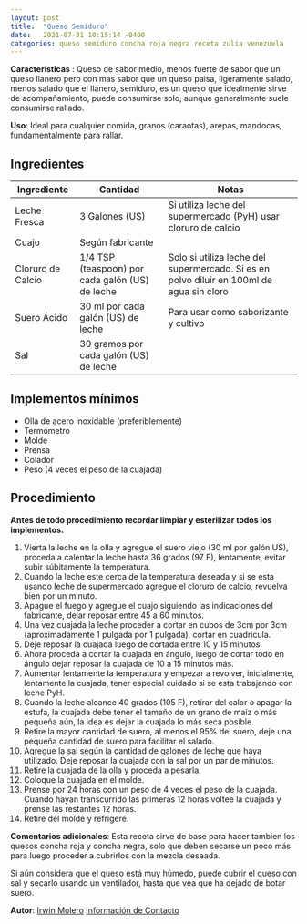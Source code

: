 ```yaml
---
layout: post
title:  "Queso Semiduro"
date:   2021-07-31 10:15:14 -0400
categories: queso semiduro concha roja negra receta zulia venezuela
---
```


**Características** : Queso de sabor medio, menos fuerte de sabor que un queso llanero pero con mas sabor que un queso paisa, ligeramente salado, menos salado que el llanero, semiduro, es un queso que idealmente sirve de acompañamiento, puede consumirse solo, aunque generalmente suele consumirse rallado.

**Uso**: Ideal para cualquier comida, granos (caraotas), arepas, mandocas, fundamentalmente para rallar.

## Ingredientes

Ingrediente | Cantidad | Notas
------------| ---------| -----
Leche Fresca | 3 Galones (US) | Si utiliza leche del supermercado (PyH) usar cloruro de calcio
Cuajo | Según fabricante |
Cloruro de Calcio | 1/4 TSP (teaspoon) por cada galón (US) de leche | Solo si utiliza leche del supermercado. Si es en polvo diluir en 100ml de agua sin cloro
Suero Ácido | 30 ml por cada galón (US) de leche | Para usar como saborizante y cultivo 
Sal | 30 gramos por cada galón (US) de leche | 


## Implementos mínimos

- Olla de acero inoxidable (preferiblemente)
- Termómetro
- Molde
- Prensa
- Colador
- Peso (4 veces el peso de la cuajada)

## Procedimiento

**Antes de todo procedimiento recordar limpiar y esterilizar todos los implementos.**

1. Vierta la leche en la olla y agregue el suero viejo (30 ml por galón US), proceda a calentar la leche hasta 36 grados (97 F), lentamente, evitar subir súbitamente la temperatura.
2. Cuando la leche este cerca de la temperatura deseada y si se esta usando leche de supermercado agregue el cloruro de calcio, revuelva bien por un minuto.
3. Apague el fuego y agregue el cuajo siguiendo las indicaciones del fabricante, dejar reposar entre 45 a 60 minutos.
4. Una vez cuajada la leche proceder a cortar en cubos de 3cm por 3cm (aproximadamente 1 pulgada por 1 pulgada), cortar en cuadricula.
5. Deje reposar la cuajada luego de cortada entre 10 y 15 minutos.
6. Ahora proceda a cortar la cuajada en ángulo, luego de cortar todo en ángulo dejar reposar la cuajada de 10 a 15 minutos más.
7. Aumentar lentamente la temperatura y empezar a revolver, inicialmente, lentamente la cuajada, tener especial cuidado si se esta trabajando con leche PyH.
8. Cuando la leche alcance 40 grados (105 F), retirar del calor o apagar la estufa, la cuajada debe tener el tamaño de un grano de maíz o más pequeña aún, la idea es dejar la cuajada lo más seca posible.
9. Retire la mayor cantidad de suero, al menos el 95% del suero, deje una pequeña cantidad de suero para facilitar el salado.
10. Agregue la sal según la cantidad de galones de leche que haya utilizado. Deje reposar la cuajada con la sal por un par de minutos.
11. Retire la cuajada de la olla y proceda a pesarla.
12. Coloque la cuajada en el molde.
13. Prense por 24 horas con un peso de 4 veces el peso de la cuajada. Cuando hayan transcurrido las primeras 12 horas voltee la cuajada y prense las restantes 12 horas.
14. Retire del molde y refrigere.


**Comentarios adicionales**: Esta receta sirve de base para hacer tambien los quesos concha roja y concha negra, solo que deben secarse un poco más para luego proceder a cubrirlos con la mezcla deseada.

Si aún considera que el queso está muy húmedo, puede cubrir el queso con sal y secarlo usando un ventilador, hasta que vea que ha dejado de botar suero.

**Autor**: [Irwin Molero](https://www.instagram.com/moleros_artisancheese/) [Información de Contacto](http://wa.link/1x4dwc)